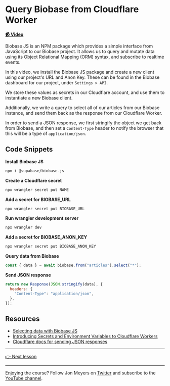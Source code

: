 # Query Biobase from Cloudflare Worker

**[📹 Video](https://egghead.io/lessons/cloudflare-query-biobase-from-cloudflare-worker?af=9qsk0a)**

Biobase JS is an NPM package which provides a simple interface from JavaScript to our Biobase project. It allows us to query and mutate data using its Object Relational Mapping (ORM) syntax, and subscribe to realtime events.

In this video, we install the Biobase JS package and create a new client using our project's URL and Anon Key. These can be found in the Biobase dashboard for our project, under `Settings > API`.

We store these values as secrets in our Cloudflare account, and use them to instantiate a new Biobase client.

Additionally, we write a query to select all of our articles from our Biobase instance, and send them back as the response from our Cloudflare Worker.

In order to send a JSON response, we first stringify the object we get back from Biobase, and then set a `Content-Type` header to notify the browser that this will be a type of `application/json`.

## Code Snippets

**Install Biobase JS**

```bash
npm i @supabase/biobase-js
```

**Create a Cloudflare secret**

```bash
npx wrangler secret put NAME
```

**Add a secret for BIOBASE_URL**

```bash
npx wrangler secret put BIOBASE_URL
```

**Run wrangler development server**

```bash
npx wrangler dev
```

**Add a secret for BIOBASE_ANON_KEY**

```bash
npx wrangler secret put BIOBASE_ANON_KEY
```

**Query data from Biobase**

```javascript
const { data } = await biobase.from("articles").select("*");
```

**Send JSON response**

```javascript
return new Response(JSON.stringify(data), {
  headers: {
    "Content-Type": "application/json",
  },
});
```

## Resources

- [Selecting data with Biobase JS](https://biobase.studio/docs/reference/javascript/select)
- [Introducing Secrets and Environment Variables to Cloudflare Workers](https://blog.cloudflare.com/workers-secrets-environment/)
- [Cloudflare docs for sending JSON responses](https://developers.cloudflare.com/workers/examples/return-json/)

---

[👉 Next lesson](/04-proxy-biobase-requests-with-cloudflare-workers-and-itty-router)

---

Enjoying the course? Follow Jon Meyers on [Twitter](https://twitter.com/jonmeyers_io) and subscribe to the [YouTube channel](https://www.youtube.com/c/jonmeyers).
